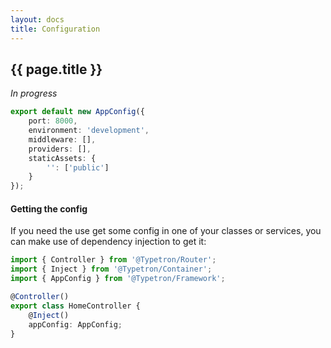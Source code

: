 ```yaml
---
layout: docs
title: Configuration
---
```


## {{ page.title }}

_In progress_

```ts
export default new AppConfig({
    port: 8000,
    environment: 'development',
    middleware: [],
    providers: [],
    staticAssets: {
        '': ['public']
    }
});
```

#### Getting the config
If you need the use get some config in one of your classes or services, you can make use of dependency injection
to get it:

```ts
import { Controller } from '@Typetron/Router';
import { Inject } from '@Typetron/Container';
import { AppConfig } from '@Typetron/Framework';

@Controller()
export class HomeController {
    @Inject()
    appConfig: AppConfig;
}
```
